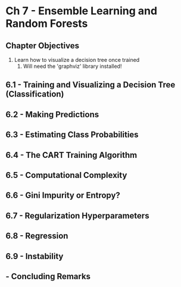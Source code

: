 # Ch 7 - Ensemble Learning and Random Forests

## Chapter Objectives

1. Learn how to visualize a decision tree once trained
    1. Will need the 'graphviz' library installed!


## 6.1 - Training and Visualizing a Decision Tree (Classification)
## 6.2 - Making Predictions
## 6.3 - Estimating Class Probabilities
## 6.4 - The CART Training Algorithm
## 6.5 - Computational Complexity
## 6.6 - Gini Impurity or Entropy?
## 6.7 - Regularization Hyperparameters
## 6.8 - Regression
## 6.9 - Instability

## - Concluding Remarks


[anomaly_detection]: https://github.com/aj112358/ML_Notes/blob/main/01_The_Machine_Learning_Landscape/01_images/anomaly_detection.png "illustration of anomaly detection"
